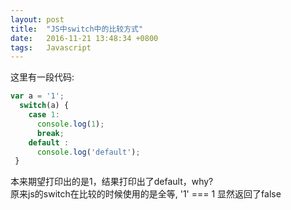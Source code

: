```yaml
---
layout: post
title:  "JS中switch中的比较方式"
date:   2016-11-21 13:48:34 +0800
tags:   Javascript
---
```


这里有一段代码: 

```javascript
var a = '1';
  switch(a) {
    case 1:
      console.log(1);
      break;
    default :
      console.log('default');
 }
```

本来期望打印出的是1，结果打印出了default，why?  
原来js的switch在比较的时候使用的是全等, '1' === 1 显然返回了false
    

